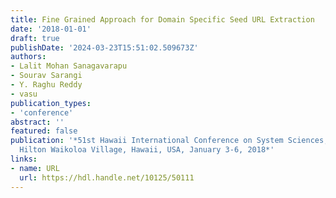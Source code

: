 ```yaml
---
title: Fine Grained Approach for Domain Specific Seed URL Extraction
date: '2018-01-01'
draft: true
publishDate: '2024-03-23T15:51:02.509673Z'
authors:
- Lalit Mohan Sanagavarapu
- Sourav Sarangi
- Y. Raghu Reddy
- vasu
publication_types:
- 'conference'
abstract: ''
featured: false
publication: '*51st Hawaii International Conference on System Sciences, HICSS 2018,
  Hilton Waikoloa Village, Hawaii, USA, January 3-6, 2018*'
links:
- name: URL
  url: https://hdl.handle.net/10125/50111
---
```


